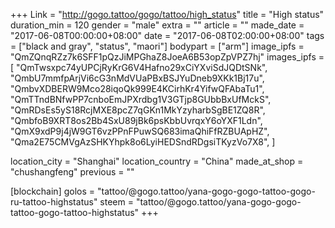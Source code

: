 +++
Link = "http://gogo.tattoo/gogo/tattoo/high_status"
title = "High status"
duration_min = 120
gender = "male"
extra = ""
article = ""
made_date = "2017-06-08T00:00:00+08:00"
date = "2017-06-08T02:00:00+08:00"
tags = ["black and gray", "status", "maori"]
bodypart = ["arm"]
image_ipfs = "QmZQnqRZz7k6SFF1pQzJiMPGhaZ8JoeA6B53opZpVPZ7hj"
images_ipfs = [
 "QmTwsxpc74yUPCjRyKrG6V4Hafno29xCiYXviSdJQDtSNk",
 "QmbU7mmfpArjVi6cG3nMdVUaPBxBSJYuDneb9XKk1Bj17u",
 "QmbvXDBERW9Mco28iqoQk999E4KCirhKr4YifwQFAbaTu1",
 "QmTTndBNfwPP7cnboEmJPXrdbg1V3GTjp8GUbbBxUfMckS",
 "QmRDsEs5yS18RcjMXE8pcZ7qGKn1MkYzyharbSgBE1ZQ8R",
 "QmbfoB9XRT8os2Bb4SxU89jBk6psKbbUvrqxY6oYXF1Ldn",
 "QmX9xdP9j4jW9GT6vzPPnFPuwSQ683imaQhiFfRZBUApHZ",
 "Qma2E75CMVgAzSHKYhpk8o6LyiHEDSndRDgsiTKyzVo7X8",
]

location_city = "Shanghai"
location_country = "China"
made_at_shop = "chushangfeng"
previous = ""

[blockchain]
golos = "tattoo/@gogo.tattoo/yana-gogo-gogo-tattoo-gogo-ru-tattoo-highstatus"
steem = "tattoo/@gogo.tattoo/yana-gogo-gogo-tattoo-gogo-tattoo-highstatus"
+++
